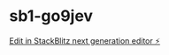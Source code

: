 # sb1-go9jev

[Edit in StackBlitz next generation editor ⚡️](https://stackblitz.com/~/github.com/Juliococes/sb1-go9jev)